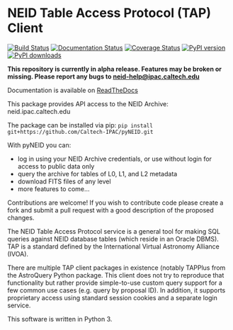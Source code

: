 NEID Table Access Protocol (TAP) Client
======================================

[![Build Status](https://www.travis-ci.com/Caltech-IPAC/pyNEID.svg?branch=master)](https://www.travis-ci.com/Caltech-IPAC/pyNEID)
[![Documentation Status](https://readthedocs.org/projects/pyneid/badge/?version=latest)](https://pyneid.readthedocs.io/en/latest/?badge=latest)
[![Coverage Status](https://coveralls.io/repos/github/Caltech-IPAC/pyNEID/badge.svg?branch=master)](https://coveralls.io/github/Caltech-IPAC/pyNEID?branch=master)
[![PyPI version](https://badge.fury.io/py/pyneid.svg)](https://badge.fury.io/py/pyneid)
[![PyPI downloads](https://img.shields.io/pypi/dm/pyneid.svg)](https://pypistats.org/packages/pyneid)

**This repository is currently in alpha release. Features may be broken or missing. Please report any bugs to neid-help@ipac.caltech.edu**

Documentation is available on [ReadTheDocs](https://pyneid.readthedocs.io/en/latest/)

This package provides API access to the NEID Archive: neid.ipac.caltech.edu

The package can be installed via pip: `pip install git+https://github.com/Caltech-IPAC/pyNEID.git`

With pyNEID you can:
  - log in using your NEID Archive credentials, or use without login for access to public data only
  - query the archive for tables of L0, L1, and L2 metadata
  - download FITS files of any level
  - more features to come...

Contributions are welcome! If you wish to contribute code please create a fork and submit a pull request with a good description of the proposed changes.


The NEID Table Access Protocol service is a general tool for making 
SQL queries against NEID database tables (which reside in an Oracle
DBMS). TAP is a standard defined by the International Virtual 
Astronomy Alliance (IVOA).

There are multiple TAP client packages in existence (notably TAPPlus
from the AstroQuery Python package.  This client does not try to 
reproduce that functionality but rather provide simple-to-use custom
query support for a few common use cases (e.g. query by proposal ID).
In addition, it supports proprietary access using standard session
cookies and a separate login service.

This software is written in Python 3.
